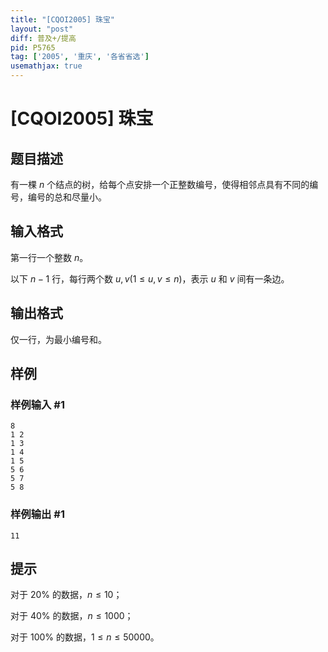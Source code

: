 ```yaml
---
title: "[CQOI2005] 珠宝"
layout: "post"
diff: 普及+/提高
pid: P5765
tag: ['2005', '重庆', '各省省选']
usemathjax: true
---
```


# [CQOI2005] 珠宝
## 题目描述

有一棵 $n$ 个结点的树，给每个点安排一个正整数编号，使得相邻点具有不同的编号，编号的总和尽量小。
## 输入格式

第一行一个整数 $n$。

以下 $n-1$ 行，每行两个数 $u,v(1\le u,v\le n)$，表示 $u$ 和 $v$ 间有一条边。
## 输出格式

仅一行，为最小编号和。
## 样例

### 样例输入 #1
```
8  
1 2 
1 3
1 4
1 5
5 6
5 7
5 8
```
### 样例输出 #1
```
11
```
## 提示

对于 $20\%$ 的数据，$n\le 10$；

对于 $40\%$ 的数据，$n\le 1000$；

对于 $100\%$ 的数据，$1\le n\le 50000$。
